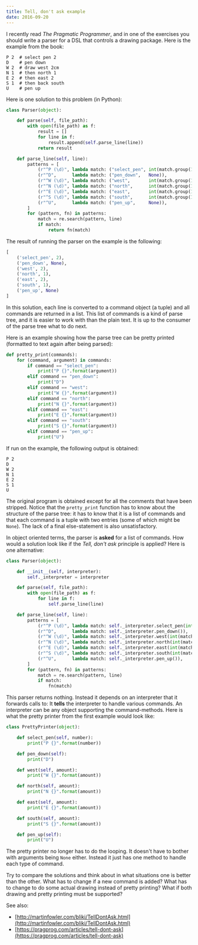 ```yaml
---
title: Tell, don't ask example
date: 2016-09-20
---
```


I recently read *The Pragmatic Programmer*, and in one of the exercises you
should write a parser for a DSL that controls a drawing package. Here is the
example from the book:

    P 2  # select pen 2
    D    # pen down
    W 2  # draw west 2cm
    N 1  # then north 1
    E 2  # then east 2
    S 1  # then back south
    U    # pen up

Here is one solution to this problem (in Python):

```python
class Parser(object):

    def parse(self, file_path):
        with open(file_path) as f:
            result = []
            for line in f:
                result.append(self.parse_line(line))
            return result

    def parse_line(self, line):
        patterns = [
            (r"^P (\d)", lambda match: ("select_pen", int(match.group(1)))),
            (r"^D",      lambda match: ("pen_down",   None)),
            (r"^W (\d)", lambda match: ("west",       int(match.group(1)))),
            (r"^N (\d)", lambda match: ("north",      int(match.group(1)))),
            (r"^E (\d)", lambda match: ("east",       int(match.group(1)))),
            (r"^S (\d)", lambda match: ("south",      int(match.group(1)))),
            (r"^U",      lambda match: ("pen_up",     None)),
        ]
        for (pattern, fn) in patterns:
            match = re.search(pattern, line)
            if match:
                return fn(match)
```

The result of running the parser on the example is the following:

```python
[
    ('select_pen', 2),
    ('pen_down', None),
    ('west', 2),
    ('north', 1),
    ('east', 2),
    ('south', 1),
    ('pen_up', None)
]
```

In this solution, each line is converted to a command object (a tuple) and all
commands are returned in a list. This list of commands is a kind of parse tree,
and it is easier to work with than the plain text. It is up to the consumer of
the parse tree what to do next.

Here is an example showing how the parse tree can be pretty printed (formatted
to text again after being parsed):

```python
def pretty_print(commands):
    for (command, argument) in commands:
        if command == "select_pen":
            print("P {}".format(argument))
        elif command == "pen_down":
            print("D")
        elif command == "west":
            print("W {}".format(argument))
        elif command == "north":
            print("N {}".format(argument))
        elif command == "east":
            print("E {}".format(argument))
        elif command == "south":
            print("S {}".format(argument))
        elif command == "pen_up":
            print("U")
```

If run on the example, the following output is obtained:

    P 2
    D
    W 2
    N 1
    E 2
    S 1
    U

The original program is obtained except for all the comments that have been
stripped. Notice that the `pretty_print` function has to know about the
structure of the parse tree: it has to know that it is a list of commands and
that each command is a tuple with two entries (some of which might be `None`).
The lack of a final else-statement is also unsatisfactory.

In object oriented terms, the parser is **asked** for a list of commands. How
would a solution look like if the *Tell, don't ask* principle is applied? Here
is one alternative:

```python
class Parser(object):

    def __init__(self, interpreter):
        self._interpreter = interpreter

    def parse(self, file_path):
        with open(file_path) as f:
            for line in f:
                self.parse_line(line)

    def parse_line(self, line):
        patterns = [
            (r"^P (\d)", lambda match: self._interpreter.select_pen(int(match.group(1)))),
            (r"^D",      lambda match: self._interpreter.pen_down()),
            (r"^W (\d)", lambda match: self._interpreter.west(int(match.group(1)))),
            (r"^N (\d)", lambda match: self._interpreter.north(int(match.group(1)))),
            (r"^E (\d)", lambda match: self._interpreter.east(int(match.group(1)))),
            (r"^S (\d)", lambda match: self._interpreter.south(int(match.group(1)))),
            (r"^U",      lambda match: self._interpreter.pen_up()),
        ]
        for (pattern, fn) in patterns:
            match = re.search(pattern, line)
            if match:
                fn(match)
```

This parser returns nothing. Instead it depends on an interpreter that it
forwards calls to: It **tells** the interpreter to handle various commands. An
interpreter can be any object supporting the command-methods. Here is what the
pretty printer from the first example would look like:

```python
class PrettyPrinter(object):

    def select_pen(self, number):
        print("P {}".format(number))

    def pen_down(self):
        print("D")

    def west(self, amount):
        print("W {}".format(amount))

    def north(self, amount):
        print("N {}".format(amount))

    def east(self, amount):
        print("E {}".format(amount))

    def south(self, amount):
        print("S {}".format(amount))

    def pen_up(self):
        print("U")
```

The pretty printer no longer has to do the looping. It doesn't have to bother
with arguments being `None` either. Instead it just has one method to handle
each type of command.

Try to compare the solutions and think about in what situations one is better
than the other. What has to change if a new command is added? What has to
change to do some actual drawing instead of pretty printing? What if both
drawing and pretty printing must be supported?

See also:

* [http://martinfowler.com/bliki/TellDontAsk.html](http://martinfowler.com/bliki/TellDontAsk.html)
* [https://pragprog.com/articles/tell-dont-ask](https://pragprog.com/articles/tell-dont-ask)
